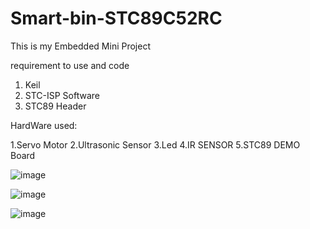# Smart-bin-STC89C52RC 

This is my Embedded Mini Project

requirement to use and code 

1. Keil
2. STC-ISP Software
3. STC89 Header

HardWare used:

1.Servo Motor
2.Ultrasonic Sensor
3.Led
4.IR SENSOR
5.STC89 DEMO Board 

![image](https://github.com/AirulAiman/Smart-bin-STC89C52RC/assets/136466706/27ede092-37bf-4f29-9aa3-a2f2c447458e)


![image](https://github.com/AirulAiman/Smart-bin-STC89C52RC/assets/136466706/b4e1dac2-9db3-43c3-aed9-6bfd19a08c8d)


![image](https://github.com/AirulAiman/Smart-bin-STC89C52RC/assets/136466706/3bff5817-f16d-4292-9e62-8988328a9ad7)
